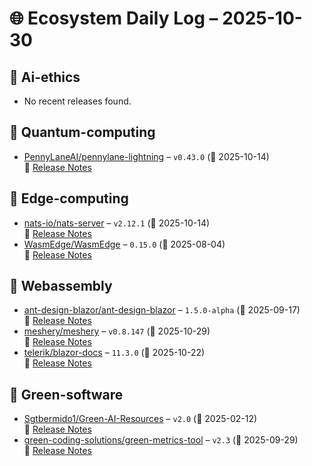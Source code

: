 # 🌐 Ecosystem Daily Log – 2025-10-30

## 🔹 Ai-ethics
- No recent releases found.

## 🔹 Quantum-computing
- [PennyLaneAI/pennylane-lightning](https://github.com/PennyLaneAI/pennylane-lightning/releases/tag/v0.43.0) – `v0.43.0` (📅 2025-10-14)  
  🔗 [Release Notes](https://github.com/PennyLaneAI/pennylane-lightning/releases/tag/v0.43.0)

## 🔹 Edge-computing
- [nats-io/nats-server](https://github.com/nats-io/nats-server/releases/tag/v2.12.1) – `v2.12.1` (📅 2025-10-14)  
  🔗 [Release Notes](https://github.com/nats-io/nats-server/releases/tag/v2.12.1)
- [WasmEdge/WasmEdge](https://github.com/WasmEdge/WasmEdge/releases/tag/0.15.0) – `0.15.0` (📅 2025-08-04)  
  🔗 [Release Notes](https://github.com/WasmEdge/WasmEdge/releases/tag/0.15.0)

## 🔹 Webassembly
- [ant-design-blazor/ant-design-blazor](https://github.com/ant-design-blazor/ant-design-blazor/releases/tag/1.5.0-alpha) – `1.5.0-alpha` (📅 2025-09-17)  
  🔗 [Release Notes](https://github.com/ant-design-blazor/ant-design-blazor/releases/tag/1.5.0-alpha)
- [meshery/meshery](https://github.com/meshery/meshery/releases/tag/v0.8.147) – `v0.8.147` (📅 2025-10-29)  
  🔗 [Release Notes](https://github.com/meshery/meshery/releases/tag/v0.8.147)
- [telerik/blazor-docs](https://github.com/telerik/blazor-docs/releases/tag/11.3.0) – `11.3.0` (📅 2025-10-22)  
  🔗 [Release Notes](https://github.com/telerik/blazor-docs/releases/tag/11.3.0)

## 🔹 Green-software
- [Sgtbermido1/Green-AI-Resources](https://github.com/Sgtbermido1/Green-AI-Resources/releases/tag/v2.0) – `v2.0` (📅 2025-02-12)  
  🔗 [Release Notes](https://github.com/Sgtbermido1/Green-AI-Resources/releases/tag/v2.0)
- [green-coding-solutions/green-metrics-tool](https://github.com/green-coding-solutions/green-metrics-tool/releases/tag/v2.3) – `v2.3` (📅 2025-09-29)  
  🔗 [Release Notes](https://github.com/green-coding-solutions/green-metrics-tool/releases/tag/v2.3)